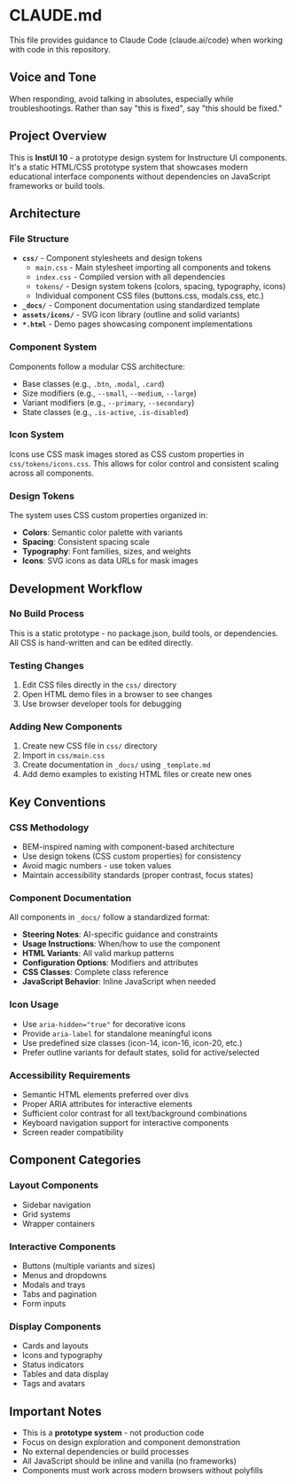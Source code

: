# CLAUDE.md

This file provides guidance to Claude Code (claude.ai/code) when working with code in this repository.

## Voice and Tone

When responding, avoid talking in absolutes, especially while troubleshootings. Rather than say "this is fixed", say "this should be fixed." 

## Project Overview

This is **InstUI 10** - a prototype design system for Instructure UI components. It's a static HTML/CSS prototype system that showcases modern educational interface components without dependencies on JavaScript frameworks or build tools.

## Architecture

### File Structure
- **`css/`** - Component stylesheets and design tokens
  - `main.css` - Main stylesheet importing all components and tokens
  - `index.css` - Compiled version with all dependencies
  - `tokens/` - Design system tokens (colors, spacing, typography, icons)
  - Individual component CSS files (buttons.css, modals.css, etc.)
- **`_docs/`** - Component documentation using standardized template
- **`assets/icons/`** - SVG icon library (outline and solid variants)
- **`*.html`** - Demo pages showcasing component implementations

### Component System
Components follow a modular CSS architecture:
- Base classes (e.g., `.btn`, `.modal`, `.card`)
- Size modifiers (e.g., `--small`, `--medium`, `--large`)
- Variant modifiers (e.g., `--primary`, `--secondary`)
- State classes (e.g., `.is-active`, `.is-disabled`)

### Icon System
Icons use CSS mask images stored as CSS custom properties in `css/tokens/icons.css`. This allows for color control and consistent scaling across all components.

### Design Tokens
The system uses CSS custom properties organized in:
- **Colors**: Semantic color palette with variants
- **Spacing**: Consistent spacing scale 
- **Typography**: Font families, sizes, and weights
- **Icons**: SVG icons as data URLs for mask images

## Development Workflow

### No Build Process
This is a static prototype - no package.json, build tools, or dependencies. All CSS is hand-written and can be edited directly.

### Testing Changes
1. Edit CSS files directly in the `css/` directory
2. Open HTML demo files in a browser to see changes
3. Use browser developer tools for debugging

### Adding New Components
1. Create new CSS file in `css/` directory
2. Import in `css/main.css`
3. Create documentation in `_docs/` using `_template.md`
4. Add demo examples to existing HTML files or create new ones

## Key Conventions

### CSS Methodology
- BEM-inspired naming with component-based architecture
- Use design tokens (CSS custom properties) for consistency
- Avoid magic numbers - use token values
- Maintain accessibility standards (proper contrast, focus states)

### Component Documentation
All components in `_docs/` follow a standardized format:
- **Steering Notes**: AI-specific guidance and constraints
- **Usage Instructions**: When/how to use the component
- **HTML Variants**: All valid markup patterns
- **Configuration Options**: Modifiers and attributes
- **CSS Classes**: Complete class reference
- **JavaScript Behavior**: Inline JavaScript when needed

### Icon Usage
- Use `aria-hidden="true"` for decorative icons
- Provide `aria-label` for standalone meaningful icons
- Use predefined size classes (icon-14, icon-16, icon-20, etc.)
- Prefer outline variants for default states, solid for active/selected

### Accessibility Requirements
- Semantic HTML elements preferred over divs
- Proper ARIA attributes for interactive elements
- Sufficient color contrast for all text/background combinations
- Keyboard navigation support for interactive components
- Screen reader compatibility

## Component Categories

### Layout Components
- Sidebar navigation
- Grid systems
- Wrapper containers

### Interactive Components  
- Buttons (multiple variants and sizes)
- Menus and dropdowns
- Modals and trays
- Tabs and pagination
- Form inputs

### Display Components
- Cards and layouts
- Icons and typography
- Status indicators
- Tables and data display
- Tags and avatars

## Important Notes

- This is a **prototype system** - not production code
- Focus on design exploration and component demonstration
- No external dependencies or build processes
- All JavaScript should be inline and vanilla (no frameworks)
- Components must work across modern browsers without polyfills